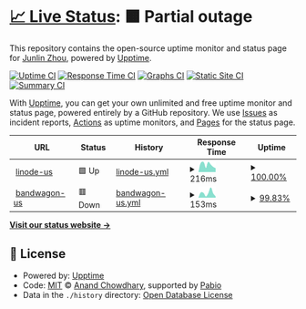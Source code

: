 # [📈 Live Status](https://edwardzjl.github.io/vps-upptime): <!--live status--> **🟧 Partial outage**

This repository contains the open-source uptime monitor and status page for [Junlin Zhou](edwardzjl.github.io), powered by [Upptime](https://github.com/upptime/upptime).

[![Uptime CI](https://github.com/edwardzjl/vps-upptime/workflows/Uptime%20CI/badge.svg)](https://github.com/edwardzjl/vps-upptime/actions?query=workflow%3A%22Uptime+CI%22)
[![Response Time CI](https://github.com/edwardzjl/vps-upptime/workflows/Response%20Time%20CI/badge.svg)](https://github.com/edwardzjl/vps-upptime/actions?query=workflow%3A%22Response+Time+CI%22)
[![Graphs CI](https://github.com/edwardzjl/vps-upptime/workflows/Graphs%20CI/badge.svg)](https://github.com/edwardzjl/vps-upptime/actions?query=workflow%3A%22Graphs+CI%22)
[![Static Site CI](https://github.com/edwardzjl/vps-upptime/workflows/Static%20Site%20CI/badge.svg)](https://github.com/edwardzjl/vps-upptime/actions?query=workflow%3A%22Static+Site+CI%22)
[![Summary CI](https://github.com/edwardzjl/vps-upptime/workflows/Summary%20CI/badge.svg)](https://github.com/edwardzjl/vps-upptime/actions?query=workflow%3A%22Summary+CI%22)

With [Upptime](https://upptime.js.org), you can get your own unlimited and free uptime monitor and status page, powered entirely by a GitHub repository. We use [Issues](https://github.com/edwardzjl/vps-upptime/issues) as incident reports, [Actions](https://github.com/edwardzjl/vps-upptime/actions) as uptime monitors, and [Pages](https://edwardzjl.github.io/vps-upptime) for the status page.

<!--start: status pages-->
<!-- This summary is generated by Upptime (https://github.com/upptime/upptime) -->
<!-- Do not edit this manually, your changes will be overwritten -->
<!-- prettier-ignore -->
| URL | Status | History | Response Time | Uptime |
| --- | ------ | ------- | ------------- | ------ |
| <img alt="" src="https://icons.duckduckgo.com/ip3/edwardzjl.me.ico" height="13"> [linode-us](http://edwardzjl.me/) | 🟩 Up | [linode-us.yml](https://github.com/edwardzjl/vps-upptime/commits/HEAD/history/linode-us.yml) | <details><summary><img alt="Response time graph" src="./graphs/linode-us/response-time-week.png" height="20"> 216ms</summary><br><a href="https://edwardzjl.github.io/vps-upptime/history/linode-us"><img alt="Response time 194" src="https://img.shields.io/endpoint?url=https%3A%2F%2Fraw.githubusercontent.com%2Fedwardzjl%2Fvps-upptime%2FHEAD%2Fapi%2Flinode-us%2Fresponse-time.json"></a><br><a href="https://edwardzjl.github.io/vps-upptime/history/linode-us"><img alt="24-hour response time 116" src="https://img.shields.io/endpoint?url=https%3A%2F%2Fraw.githubusercontent.com%2Fedwardzjl%2Fvps-upptime%2FHEAD%2Fapi%2Flinode-us%2Fresponse-time-day.json"></a><br><a href="https://edwardzjl.github.io/vps-upptime/history/linode-us"><img alt="7-day response time 216" src="https://img.shields.io/endpoint?url=https%3A%2F%2Fraw.githubusercontent.com%2Fedwardzjl%2Fvps-upptime%2FHEAD%2Fapi%2Flinode-us%2Fresponse-time-week.json"></a><br><a href="https://edwardzjl.github.io/vps-upptime/history/linode-us"><img alt="30-day response time 201" src="https://img.shields.io/endpoint?url=https%3A%2F%2Fraw.githubusercontent.com%2Fedwardzjl%2Fvps-upptime%2FHEAD%2Fapi%2Flinode-us%2Fresponse-time-month.json"></a><br><a href="https://edwardzjl.github.io/vps-upptime/history/linode-us"><img alt="1-year response time 194" src="https://img.shields.io/endpoint?url=https%3A%2F%2Fraw.githubusercontent.com%2Fedwardzjl%2Fvps-upptime%2FHEAD%2Fapi%2Flinode-us%2Fresponse-time-year.json"></a></details> | <details><summary><a href="https://edwardzjl.github.io/vps-upptime/history/linode-us">100.00%</a></summary><a href="https://edwardzjl.github.io/vps-upptime/history/linode-us"><img alt="All-time uptime 100.00%" src="https://img.shields.io/endpoint?url=https%3A%2F%2Fraw.githubusercontent.com%2Fedwardzjl%2Fvps-upptime%2FHEAD%2Fapi%2Flinode-us%2Fuptime.json"></a><br><a href="https://edwardzjl.github.io/vps-upptime/history/linode-us"><img alt="24-hour uptime 100.00%" src="https://img.shields.io/endpoint?url=https%3A%2F%2Fraw.githubusercontent.com%2Fedwardzjl%2Fvps-upptime%2FHEAD%2Fapi%2Flinode-us%2Fuptime-day.json"></a><br><a href="https://edwardzjl.github.io/vps-upptime/history/linode-us"><img alt="7-day uptime 100.00%" src="https://img.shields.io/endpoint?url=https%3A%2F%2Fraw.githubusercontent.com%2Fedwardzjl%2Fvps-upptime%2FHEAD%2Fapi%2Flinode-us%2Fuptime-week.json"></a><br><a href="https://edwardzjl.github.io/vps-upptime/history/linode-us"><img alt="30-day uptime 100.00%" src="https://img.shields.io/endpoint?url=https%3A%2F%2Fraw.githubusercontent.com%2Fedwardzjl%2Fvps-upptime%2FHEAD%2Fapi%2Flinode-us%2Fuptime-month.json"></a><br><a href="https://edwardzjl.github.io/vps-upptime/history/linode-us"><img alt="1-year uptime 100.00%" src="https://img.shields.io/endpoint?url=https%3A%2F%2Fraw.githubusercontent.com%2Fedwardzjl%2Fvps-upptime%2FHEAD%2Fapi%2Flinode-us%2Fuptime-year.json"></a></details>
| <img alt="" src="https://icons.duckduckgo.com/ip3/us.edwardzjl.me.ico" height="13"> [bandwagon-us](http://us.edwardzjl.me/) | 🟥 Down | [bandwagon-us.yml](https://github.com/edwardzjl/vps-upptime/commits/HEAD/history/bandwagon-us.yml) | <details><summary><img alt="Response time graph" src="./graphs/bandwagon-us/response-time-week.png" height="20"> 153ms</summary><br><a href="https://edwardzjl.github.io/vps-upptime/history/bandwagon-us"><img alt="Response time 167" src="https://img.shields.io/endpoint?url=https%3A%2F%2Fraw.githubusercontent.com%2Fedwardzjl%2Fvps-upptime%2FHEAD%2Fapi%2Fbandwagon-us%2Fresponse-time.json"></a><br><a href="https://edwardzjl.github.io/vps-upptime/history/bandwagon-us"><img alt="24-hour response time 160" src="https://img.shields.io/endpoint?url=https%3A%2F%2Fraw.githubusercontent.com%2Fedwardzjl%2Fvps-upptime%2FHEAD%2Fapi%2Fbandwagon-us%2Fresponse-time-day.json"></a><br><a href="https://edwardzjl.github.io/vps-upptime/history/bandwagon-us"><img alt="7-day response time 153" src="https://img.shields.io/endpoint?url=https%3A%2F%2Fraw.githubusercontent.com%2Fedwardzjl%2Fvps-upptime%2FHEAD%2Fapi%2Fbandwagon-us%2Fresponse-time-week.json"></a><br><a href="https://edwardzjl.github.io/vps-upptime/history/bandwagon-us"><img alt="30-day response time 167" src="https://img.shields.io/endpoint?url=https%3A%2F%2Fraw.githubusercontent.com%2Fedwardzjl%2Fvps-upptime%2FHEAD%2Fapi%2Fbandwagon-us%2Fresponse-time-month.json"></a><br><a href="https://edwardzjl.github.io/vps-upptime/history/bandwagon-us"><img alt="1-year response time 167" src="https://img.shields.io/endpoint?url=https%3A%2F%2Fraw.githubusercontent.com%2Fedwardzjl%2Fvps-upptime%2FHEAD%2Fapi%2Fbandwagon-us%2Fresponse-time-year.json"></a></details> | <details><summary><a href="https://edwardzjl.github.io/vps-upptime/history/bandwagon-us">99.83%</a></summary><a href="https://edwardzjl.github.io/vps-upptime/history/bandwagon-us"><img alt="All-time uptime 99.91%" src="https://img.shields.io/endpoint?url=https%3A%2F%2Fraw.githubusercontent.com%2Fedwardzjl%2Fvps-upptime%2FHEAD%2Fapi%2Fbandwagon-us%2Fuptime.json"></a><br><a href="https://edwardzjl.github.io/vps-upptime/history/bandwagon-us"><img alt="24-hour uptime 98.83%" src="https://img.shields.io/endpoint?url=https%3A%2F%2Fraw.githubusercontent.com%2Fedwardzjl%2Fvps-upptime%2FHEAD%2Fapi%2Fbandwagon-us%2Fuptime-day.json"></a><br><a href="https://edwardzjl.github.io/vps-upptime/history/bandwagon-us"><img alt="7-day uptime 99.83%" src="https://img.shields.io/endpoint?url=https%3A%2F%2Fraw.githubusercontent.com%2Fedwardzjl%2Fvps-upptime%2FHEAD%2Fapi%2Fbandwagon-us%2Fuptime-week.json"></a><br><a href="https://edwardzjl.github.io/vps-upptime/history/bandwagon-us"><img alt="30-day uptime 99.91%" src="https://img.shields.io/endpoint?url=https%3A%2F%2Fraw.githubusercontent.com%2Fedwardzjl%2Fvps-upptime%2FHEAD%2Fapi%2Fbandwagon-us%2Fuptime-month.json"></a><br><a href="https://edwardzjl.github.io/vps-upptime/history/bandwagon-us"><img alt="1-year uptime 99.91%" src="https://img.shields.io/endpoint?url=https%3A%2F%2Fraw.githubusercontent.com%2Fedwardzjl%2Fvps-upptime%2FHEAD%2Fapi%2Fbandwagon-us%2Fuptime-year.json"></a></details>

<!--end: status pages-->

[**Visit our status website →**](https://edwardzjl.github.io/vps-upptime)

## 📄 License

- Powered by: [Upptime](https://github.com/upptime/upptime)
- Code: [MIT](./LICENSE) © [Anand Chowdhary](https://anandchowdhary.com), supported by [Pabio](https://pabio.com)
- Data in the `./history` directory: [Open Database License](https://opendatacommons.org/licenses/odbl/1-0/)
